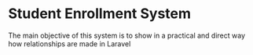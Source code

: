 # Student Enrollment System
 The main objective of this system is to show in a practical and direct way how relationships are made in Laravel
